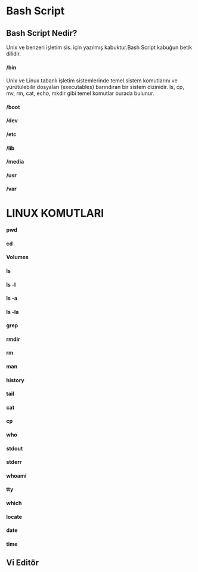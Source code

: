 # Bash Script
## Bash Script Nedir? ##

Unix ve benzeri işletim sis. için yazılmış kabuktur.Bash Script kabuğun betik dilidir.

#### /bin ####
Unix ve Linux tabanlı işletim sistemlerinde temel sistem komutlarını ve yürütülebilir dosyaları (executables) barındıran bir sistem dizinidir.
ls, cp, mv, rm, cat, echo, mkdir gibi temel komutlar burada bulunur.

#### /boot ####

#### /dev ####

#### /etc #### 

#### /lib ####

#### /media ####

#### /usr ####

#### /var ####

# LINUX KOMUTLARI 

#### pwd ####
#### cd #### 
#### Volumes #### 
#### ls ####
#### ls -l ####
#### ls -a ####
#### ls -la ####
#### grep ####
#### rmdir ####
#### rm ####
#### man ####
#### history ####
#### tail ####
#### cat #### 
#### cp #### 
#### who ####
#### stdout ####
#### stderr ####
#### whoami ####
#### tty ####
#### which ####
#### locate ####
#### date ####
#### time ####
## Vi Editör ##
